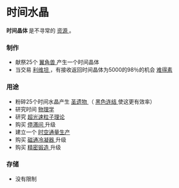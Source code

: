 # 时间水晶
<p>
  <strong>
      时间晶体
  </strong>
    是不寻常的
  <a href="#Resources">
      资源
  </a>
    。
</p>

### 制作
<ul>
    <li>
        献祭25个
      <a href="#alicorns">
          翼角兽
      </a>
        产生一个时间晶体
    </li>
    <li>
        当交易
      <a href="?file=001-猫咪百科/05-贸易#利维坦">
          利维坦
      </a>
        ，有接收返回时间晶体为5000的98％的机会
      <a href="#unobtainium">
          难得素
      </a>
    </li>
  </ul>

### 用途
<ul>
    <li>
        粉碎25个时间水晶产生
      <a href="#relic">
          圣遗物
      </a>
        （
      <a href="#Religion#Black_Nexus">
          黑色连结
      </a>
        使这更有效率）
    </li>
    <li>
        研究时间
      <a href="#Technologies#Chronophysics">
          物理学
      </a>
    </li>
    <li>
        研究
      <a href="#Technologies#Tachyon_Theory">
          超光速粒子理论
      </a>
    </li>
    <li>
        购买
      <a href="?file=001-猫咪百科/04-作坊/01-升级#停滞间">
          停滞间
      </a>
        升级
    </li>
    <li>
        建立一个
      <a href="#Buildings#Chronosphere">
          时空通量生产
      </a>
    </li>
    <li>
        购买
      <a href="#workshop#Flux_Condensator">
          磁通冷凝器
      </a>
        升级
    </li>
    <li>
        购买
      <a href="#workshop#Chronoforge">
          精密锻造
      </a>
        升级
    </li>
  </ul>

### 存储
<ul>
    <li>
        没有限制
    </li>
  </ul>
</div>